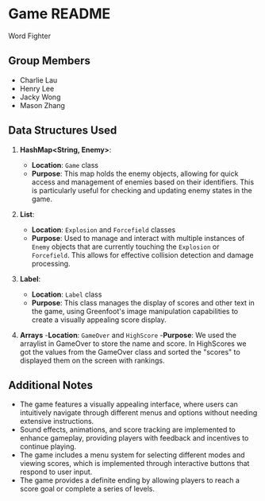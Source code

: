 # Game README
Word Fighter

## Group Members
- Charlie Lau
- Henry Lee
- Jacky Wong
- Mason Zhang

## Data Structures Used

1. **HashMap<String, Enemy>**: 
   - **Location**: `Game` class
   - **Purpose**: This map holds the enemy objects, allowing for quick access and management of enemies based on their identifiers. This is particularly useful for checking and updating enemy states in the game.

2. **List<Enemy>**: 
   - **Location**: `Explosion` and `Forcefield` classes
   - **Purpose**: Used to manage and interact with multiple instances of `Enemy` objects that are currently touching the `Explosion` or `Forcefield`. This allows for effective collision detection and damage processing.

3. **Label**: 
   - **Location**: `Label` class
   - **Purpose**: This class manages the display of scores and other text in the game, using Greenfoot's image manipulation capabilities to create a visually appealing score display.
4. **Arrays**
   -**Location**: `GameOver` and `HighScore`
   -**Purpose**: We used the arraylist in GameOver to store the name and score. In HighScores we got the values from the GameOver class and sorted the "scores" to displayed them on the screen with rankings. 
   
## Additional Notes
- The game features a visually appealing interface, where users can intuitively navigate through different menus and options without needing extensive instructions.
- Sound effects, animations, and score tracking are implemented to enhance gameplay, providing players with feedback and incentives to continue playing.
- The game includes a menu system for selecting different modes and viewing scores, which is implemented through interactive buttons that respond to user input.
- The game provides a definite ending by allowing players to reach a score goal or complete a series of levels.


